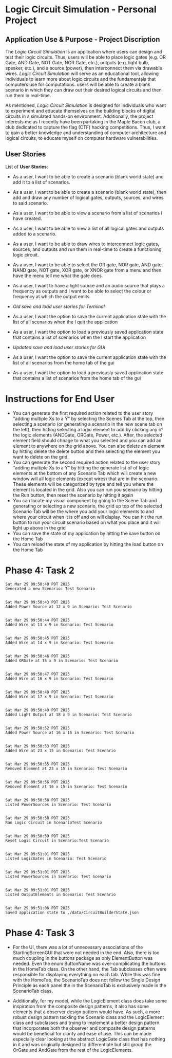 # Logic Circuit Simulation - Personal Project

## Application Use & Purpose - Project Discription

The *Logic Circuit Simulation* is an application where users can design and test their logic circuits. Thus, users will be able to place logic gates (e.g. OR Gate, AND Gate, NOT Gate, NOR Gate, etc.), outputs (e.g. light bulb, speaker, etc.), and a source (power), then interconnect them via drawable wires. *Logic Circuit Simulation* will serve as an educational tool, allowing individuals to learn more about logic circuits and the fundamentals that computers use for computations. users will be able to create a blank scenario in which they can draw out their desired logical circuits and then run them in real-time.


As mentioned, *Logic Circuit Simulation* is designed for individuals who want to experiment and educate themselves on the building blocks of digital circuits in a simulated hands-on environment. Additionally, the project interests me as I recently have been partaking in the  Maple Bacon club, a club dedicated to capture the flag (CTF) hacking competitions. Thus, I want to gain a better knowledge and understanding of computer architecture and logical circuits, to educate myself on computer hardware vulnerabilities.


## User Stories

List of **User Stories**:
- As a user, I want to be able to create a scenario (blank world state) and add it to a list of scenarios.
- As a user, I want to be able to create a scenario (blank world state), then add and draw any number of logical gates, outputs, sources, and wires to said scenario.
- As a user, I want to be able to view a scenario from a list of scenarios I have created.
- As a user, I want to be able to view a list of all logical gates and outputs added to a scenario.
- As a user, I want to be able to draw wires to interconnect logic gates, sources, and outputs and run them in real-time to create a functioning logic circuit.
- As a user, I want to be able to select the OR gate, NOR gate, AND gate, NAND gate, NOT gate, XOR gate, or XNOR gate from a menu and then have the menu tell me what the gate does.
- As a user, I want to have a light source and an audio source that plays a frequency as outputs and I want to be able to select the colour or frequency at which the output emits.

- *Old save and load user stories for Terminal*
- As a user, I want the option to save the current application state with the list of all scenarios when the I quit the application
- As a user, I want the option to load a previously saved application state that contains a list of scenarios when the I start the application

- *Updated save and load user stories for GUI*
- As a user, I want the option to save the current application state with the list of all scenarios from the home tab of the gui
- As a user, I want the option to load a previously saved application state that contains a list of scenarios from the home tab of the gui


# Instructions for End User

- You can generate the first required action related to the user story "adding multiple Xs to a Y" by selecting the Scenes
Tab at the top, then selecting a scenario (or generating a scenario in the new scene tab on the left), then hitting 
selecting a logic element to add by clicking any of the logic elements (ANDGate, ORGate, Power, etc.). After, the selected
element field should chnage to what you selected and you can add an element to anywhere on the grid above. You can also
delete an element by hitting delete the delete button and then selecting the element you want to delete on the grid.
- You can generate the second required action related to the user story "adding multiple Xs to a Y" by hitting the generate list of of logic elements at the bottom of any Scenario Tab which will create a new window will all logic elements (except wires) that are in the scenario. These elements will be categorized by type and tell you where the element is located in the grid. Also you can run you scenario by hitting the Run button, then reset the scenario by hitting it again
- You can locate my visual component by going to the Scene Tab and generating or selecting a new scenario, the grid
up top of the selected Scenario Tab will be the where you add your logic elements to and where your circuit when it is off and on will display. You can hit the run button to run your circuit scenario based on what
you place and it will light up above in the grid
- You can save the state of my application by hitting the save button on the Home Tab
- You can reload the state of my application by hitting the load button on the Home Tab


# Phase 4: Task 2

```
Sat Mar 29 09:50:40 PDT 2025
Generated a new Scenario: Test Scenario


Sat Mar 29 09:50:43 PDT 2025
Added Power Source at 12 x 9 in Scenario: Test Scenario


Sat Mar 29 09:50:44 PDT 2025
Added Wire at 13 x 9 in Scenario: Test Scenario


Sat Mar 29 09:50:45 PDT 2025
Added Wire at 14 x 9 in Scenario: Test Scenario


Sat Mar 29 09:50:46 PDT 2025
Added ORGate at 15 x 9 in Scenario: Test Scenario


Sat Mar 29 09:50:47 PDT 2025
Added Wire at 16 x 9 in Scenario: Test Scenario


Sat Mar 29 09:50:48 PDT 2025
Added Wire at 17 x 9 in Scenario: Test Scenario


Sat Mar 29 09:50:49 PDT 2025
Added Light Output at 18 x 9 in Scenario: Test Scenario


Sat Mar 29 09:50:52 PDT 2025
Added Power Source at 16 x 15 in Scenario: Test Scenario


Sat Mar 29 09:50:53 PDT 2025
Added Wire at 23 x 15 in Scenario: Test Scenario


Sat Mar 29 09:50:55 PDT 2025
Removed Element at 23 x 15 in Scenario: Test Scenario


Sat Mar 29 09:50:56 PDT 2025
Removed Element at 16 x 15 in Scenario: Test Scenario


Sat Mar 29 09:50:58 PDT 2025
Listed PowerSources in Scenario: Test Scenario


Sat Mar 29 09:50:58 PDT 2025
Ran Logic Circuit in ScenarioTest Scenario


Sat Mar 29 09:50:59 PDT 2025
Reset Logic Circuit in Scenario:Test Scenario


Sat Mar 29 09:51:01 PDT 2025
Listed LogicGates in Scenario: Test Scenario


Sat Mar 29 09:51:01 PDT 2025
Listed PowerSources in Scenario: Test Scenario


Sat Mar 29 09:51:01 PDT 2025
Listed OutputElements in Scenario: Test Scenario


Sat Mar 29 09:51:06 PDT 2025
Saved application state to ./data/CircuitBuilderState.json
```

# Phase 4: Task 3

- For the UI, there was a lot of unnecessary associations of the StartingScreenGUI that were not needed in the end. Also, there is too much coupling in the buttons package as only ElementButton was needed. Even the enum ButtonName was over-complicating the buttons in the HomeTab class. On the other hand, the Tab subclasses often were responsible for displaying everything on each tab. While this was fine with the HomeTab, the ScenarioTab does not follow the Single Design Principle as each panel the in the ScenarioTab is exclusively made in the ScenarioTab class.

- Additionally, for my model, while the LogicElement class does take some inspiration from the composite design patterns, it also has some elements that a observer design pattern would have. As such, a more robust design pattern tackling the Scenario class and the LogicElement class and subclasses and trying to implement a better design pattern that incorporates both the observer and composite design patterns would be beneficial for clarity and ease of use. This can be made especially clear looking at the abstract LogicGate class that has nothing in it and was originally designed to differentiate but still group the OrGate and AndGate from the rest of the LogicElements.
